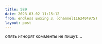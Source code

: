 ```yaml
---
title: 589
date: 2023-03-02 11:15:12
from: endless шизing ⍼ (channel1162404975)
layout: post
---
```


опять игнорят комменты не пишут....
